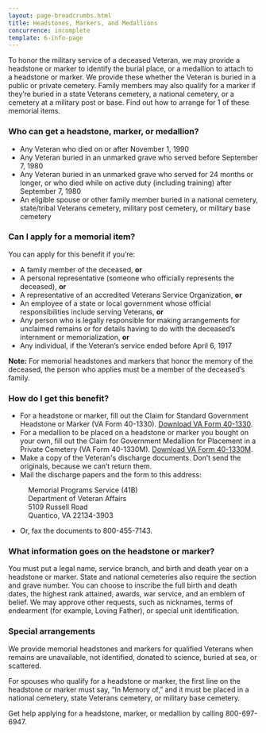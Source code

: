 ```yaml
---
layout: page-breadcrumbs.html
title: Headstones, Markers, and Medallions
concurrence: incomplete
template: 6-info-page
---
```



To honor the military service of a deceased Veteran, we may provide a headstone or marker to identify the burial place, or a medallion to attach to a headstone or marker. We provide these whether the Veteran is buried in a public or private cemetery. Family members may also qualify for a marker if they’re buried in a state Veterans cemetery, a national cemetery, or a cemetery at a military post or base. Find out how to arrange for 1 of these memorial items.

<div class="call-out" markdown="0">

### Who can get a headstone, marker, or medallion?

- Any Veteran who died on or after November 1, 1990
- Any Veteran buried in an unmarked grave who served before September 7, 1980
- Any Veteran buried in an unmarked grave who served for 24 months or longer, or who died while on active duty (including training) after September 7, 1980
- An eligible spouse or other family member buried in a national cemetery, state/tribal Veterans cemetery, military post cemetery, or military base cemetery

</div>

### Can I apply for a memorial item?

You can apply for this benefit if you’re:
- A family member of the deceased, **or**
- A personal representative (someone who officially represents the deceased), **or**
- A representative of an accredited Veterans Service Organization, **or**
- An employee of a state or local government whose official responsibilities include serving Veterans, **or**
- Any person who is legally responsible for making arrangements for unclaimed remains or for details having to do with the deceased’s internment or memorialization, **or**
- Any individual, if the Veteran’s service ended before April 6, 1917

**Note:** For memorial headstones and markers that honor the memory of the deceased, the person who applies must be a member of the deceased’s family.


### How do I get this benefit? 

- For a headstone or marker, fill out the Claim for Standard Government Headstone or Marker (VA Form 40-1330). [Download VA Form 40-1330](http://www.va.gov/vaforms/va/pdf/VA40-1330.pdf).
- For a medallion to be placed on a headstone or marker you bought on your own, fill out the Claim for Government Medallion for Placement in a Private Cemetery (VA Form 40-1330M). [Download VA Form 40-1330M](http://www.va.gov/vaforms/va/pdf/VA40-1330M.pdf).
- Make a copy of the Veteran's discharge documents. Don’t send the originals, because we can’t return them.
- Mail the discharge papers and the form to this address: 

<dl class="va-address-block">
    <dd>Memorial Programs Service (41B)</dd>
    <dd>Department of Veteran Affairs</dd>
    <dd>5109 Russell Road</dd>
    <dd>Quantico, VA 22134-3903</dd>
</dl>


- Or, fax the documents to <span class="tel">800-455-7143</span>.


<div class="call-out" markdown="0">

### What information goes on the headstone or marker?

You must put a legal name, service branch, and birth and death year on a headstone or marker. State and national cemeteries also require the section and grave number. You can choose to inscribe the full birth and death dates, the highest rank attained, awards, war service, and an emblem of belief. We may approve other requests, such as nicknames, terms of endearment (for example, Loving Father), or special unit identification.


</div>

### Special arrangements 

We provide memorial headstones and markers for qualified Veterans when remains are unavailable, not identified, donated to science, buried at sea, or scattered. 

For spouses who qualify for a headstone or marker, the first line on the headstone or marker must say, “In Memory of,” and it must be placed in a national cemetery, state Veterans cemetery, or military base cemetery. 

Get help applying for a headstone, marker, or medallion by calling <span class="tel">800-697-6947</span>.
